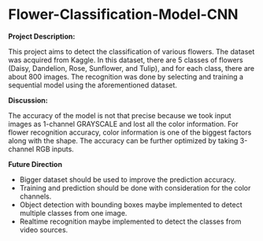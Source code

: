 # Flower-Classification-Model-CNN

**Project Description:**

This project aims to detect the classification of various flowers. The dataset was acquired from Kaggle. In this dataset, there are 5 classes of flowers (Daisy, Dandelion, Rose, Sunflower, and Tulip), and for each class, there are about 800 images. The recognition was done by selecting and training a sequential model using the aforementioned dataset.

**Discussion:**

The accuracy of the model is not that precise because we took input images as 1-channel GRAYSCALE and lost all the color information. For flower recognition accuracy, color information is one of the biggest factors along with the shape. The accuracy can be further optimized by taking 3-channel RGB inputs.

**Future Direction**

- Bigger dataset should be used to improve the prediction accuracy.
- Training and prediction should be done with consideration for the color channels.
- Object detection with bounding boxes maybe implemented to detect multiple classes from one image.
- Realtime recognition maybe implemented to detect the classes from video sources.
